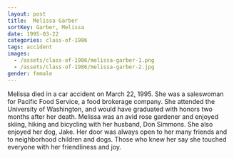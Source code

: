 ```yaml
---
layout: post
title:  Melissa Garber
sortKey: Garber, Melissa
date: 1995-03-22
categories: class-of-1986
tags: accident
images:
  - /assets/class-of-1986/melissa-garber-1.png
  - /assets/class-of-1986/melissa-garber-2.jpg
gender: female
---
```

Melissa died in a car accident on March 22, 1995. She was a saleswoman for Pacific Food Service, a food brokerage company. She attended the University of Washington, and would have graduated with honors two months after her death. Melissa was an avid rose gardener and enjoyed skiing, hiking and bicycling with her husband, Don Simmons. She also enjoyed her dog, Jake. Her door was always open to her many friends and to neighborhood children and dogs. Those who knew her say she touched everyone with her friendliness and joy.
